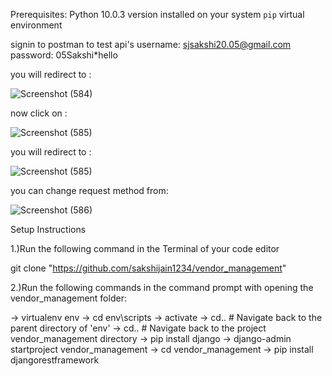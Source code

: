 Prerequisites:
Python 10.0.3 version installed on your system
`pip` virtual environment

signin to postman to test api's
username: sjsakshi20.05@gmail.com
password: 05Sakshi*hello

you will redirect to :

![Screenshot (584)](https://github.com/sakshijain1234/vendor_management/assets/82942988/770a1c31-e6fd-4051-b9c4-dfd10f95ae3d)

now click on :

![Screenshot (585)](https://github.com/sakshijain1234/vendor_management/assets/82942988/583d794a-53b8-48d0-9eb3-423bfe1a4e34)

you will redirect to :

![Screenshot (585)](https://github.com/sakshijain1234/vendor_management/assets/82942988/18e3b6f1-cf47-4c41-b6e3-747a4b84429d)

you can change request method from:

![Screenshot (586)](https://github.com/sakshijain1234/vendor_management/assets/82942988/7f59c849-084b-42a4-ac01-d23086c93000)

Setup Instructions

1.)Run the following command in the Terminal of your code editor

git clone "https://github.com/sakshijain1234/vendor_management"

2.)Run the following commands in the command prompt with opening the vendor_management folder:

-> virtualenv env
-> cd env\scripts
-> activate
-> cd..  # Navigate back to the parent directory of 'env'
 -> cd..  # Navigate back to the project vendor_management directory
-> pip install django
-> django-admin startproject vendor_management
-> cd vendor_management
-> pip install djangorestframework


